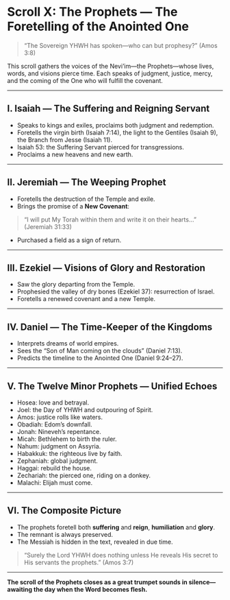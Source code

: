 # Scroll X: The Prophets — The Foretelling of the Anointed One

> “The Sovereign YHWH has spoken—who can but prophesy?” (Amos 3:8)

This scroll gathers the voices of the Nevi’im—the Prophets—whose lives, words, and visions pierce time. Each speaks of judgment, justice, mercy, and the coming of the One who will fulfill the covenant.

---

## I. Isaiah — The Suffering and Reigning Servant

* Speaks to kings and exiles, proclaims both judgment and redemption.
* Foretells the virgin birth (Isaiah 7:14), the light to the Gentiles (Isaiah 9), the Branch from Jesse (Isaiah 11).
* Isaiah 53: the Suffering Servant pierced for transgressions.
* Proclaims a new heavens and new earth.

---

## II. Jeremiah — The Weeping Prophet

* Foretells the destruction of the Temple and exile.
* Brings the promise of a **New Covenant**:

> “I will put My Torah within them and write it on their hearts…” (Jeremiah 31:33)

* Purchased a field as a sign of return.

---

## III. Ezekiel — Visions of Glory and Restoration

* Saw the glory departing from the Temple.
* Prophesied the valley of dry bones (Ezekiel 37): resurrection of Israel.
* Foretells a renewed covenant and a new Temple.

---

## IV. Daniel — The Time-Keeper of the Kingdoms

* Interprets dreams of world empires.
* Sees the “Son of Man coming on the clouds” (Daniel 7:13).
* Predicts the timeline to the Anointed One (Daniel 9:24–27).

---

## V. The Twelve Minor Prophets — Unified Echoes

* Hosea: love and betrayal.
* Joel: the Day of YHWH and outpouring of Spirit.
* Amos: justice rolls like waters.
* Obadiah: Edom’s downfall.
* Jonah: Nineveh’s repentance.
* Micah: Bethlehem to birth the ruler.
* Nahum: judgment on Assyria.
* Habakkuk: the righteous live by faith.
* Zephaniah: global judgment.
* Haggai: rebuild the house.
* Zechariah: the pierced one, riding on a donkey.
* Malachi: Elijah must come.

---

## VI. The Composite Picture

* The prophets foretell both **suffering** and **reign**, **humiliation** and **glory**.
* The remnant is always preserved.
* The Messiah is hidden in the text, revealed in due time.

> “Surely the Lord YHWH does nothing unless He reveals His secret to His servants the prophets.” (Amos 3:7)

---

**The scroll of the Prophets closes as a great trumpet sounds in silence—awaiting the day when the Word becomes flesh.**
